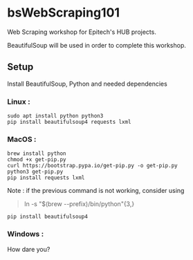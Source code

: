 # bsWebScraping101
Web Scraping workshop for Epitech's HUB projects.

BeautifulSoup will be used in order to complete this workshop.  
  
## Setup  
Install BeautifulSoup, Python and needed dependencies  
  
### Linux :  
  
```
sudo apt install python python3
pip install beautifulsoup4 requests lxml
```
  
### MacOS :  
  
```
brew install python
chmod +x get-pip.py
curl https://bootstrap.pypa.io/get-pip.py -o get-pip.py
python3 get-pip.py
pip install requests lxml
```

Note : if the previous command is not working, consider using  
  
> ln -s "$(brew --prefix)/bin/python"{3,}
  
```
pip install beautifulsoup4
```
  
### Windows :  
  
How dare you?